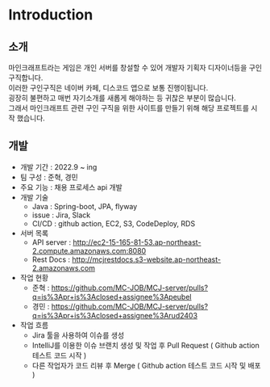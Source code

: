 # Introduction

## 소개

마인크래프트라는 게임은 개인 서버를 창설할 수 있어 개발자 기획자 디자이너등을 구인 구직합니다.
<br/>
이러한 구인구직은 네이버 카페, 디스코드 앱으로 보통 진행이됩니다.
<br/>
굉장히 불편하고 매번 자기소개를 새롭게 해야하는 등 귀찮은 부분이 많습니다.
<br/>
그래서 마인크래프트 관련 구인 구직을 위한 사이트를 만들기 위해 해당 프로젝트를 시작 했습니다.

## 개발

- 개발 기간 : 2022.9 ~ ing
- 팀 구성 : 준혁, 경민
- 주요 기능 : 채용 프로세스 api 개발
- 개발 기술
    - Java : Spring-boot, JPA, flyway
    - issue : Jira, Slack
    - CI/CD : github action, EC2, S3, CodeDeploy, RDS
- 서버 목록
    - API server : http://ec2-15-165-81-53.ap-northeast-2.compute.amazonaws.com:8080
    - Rest Docs : http://mcjrestdocs.s3-website.ap-northeast-2.amazonaws.com
- 작업 현황
    - 준혁 : https://github.com/MC-JOB/MCJ-server/pulls?q=is%3Apr+is%3Aclosed+assignee%3Apeubel
    - 경민 : https://github.com/MC-JOB/MCJ-server/pulls?q=is%3Apr+is%3Aclosed+assignee%3Arud2403
- 작업 흐름
    - Jira 툴을 사용하여 이슈를 생성
    - IntelliJ를 이용한 이슈 브랜치 생성 및 작업 후 Pull Request ( Github action 테스트 코드 시작 )
    - 다른 작업자가 코드 리뷰 후 Merge ( Github action 테스트 코드 시작 및 배포 )
